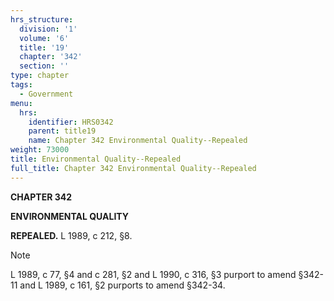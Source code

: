 ```yaml
---
hrs_structure:
  division: '1'
  volume: '6'
  title: '19'
  chapter: '342'
  section: ''
type: chapter
tags:
  - Government
menu:
  hrs:
    identifier: HRS0342
    parent: title19
    name: Chapter 342 Environmental Quality--Repealed
weight: 73000
title: Environmental Quality--Repealed
full_title: Chapter 342 Environmental Quality--Repealed
---
```

**CHAPTER 342**

**ENVIRONMENTAL QUALITY**

**REPEALED.** L 1989, c 212, §8.

Note

L 1989, c 77, §4 and c 281, §2 and L 1990, c 316, §3 purport to amend §342-11 and L 1989, c 161, §2 purports to amend §342-34.